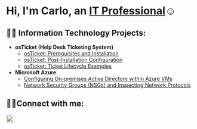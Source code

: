 <h1>Hi, I'm Carlo, an <a href="https://www.linkedin.com/in/carlo-custodio/">IT Professional</a>☺</h1>

<h2>👨‍💻 Information Technology Projects:</h2>

- <b>osTicket (Help Desk Ticketing System)</b>
  - [osTicket: Prerequisites and Installation](https://github.com/ceoceelo/osticket-prereqs)
  - [osTicket: Post-Installation Configuration](https://github.com/ceoceelo/post-install-config)
  - [osTicket: Ticket Lifecycle Examples](https://github.com/ceoceelo/ticket-lifecycle)
- <b>Microsoft Azure</b>
  - [Configuring On-premises Active Directory within Azure VMs](https://github.com/ceoceelo/configure-ad)
  - [Network Security Groups (NSGs) and Inspecting Network Protocols](https://github.com/ceoceelo/azure-network-protocols)

<h2>🤝🏼Connect with me:</h2>


[<img align="left" alt="Josh | LinkedIn" width="22px" src="https://cdn.jsdelivr.net/npm/simple-icons@v3/icons/linkedin.svg" />][linkedin]




[linkedin]: https://linkedin.com/in/carlo-custodio
